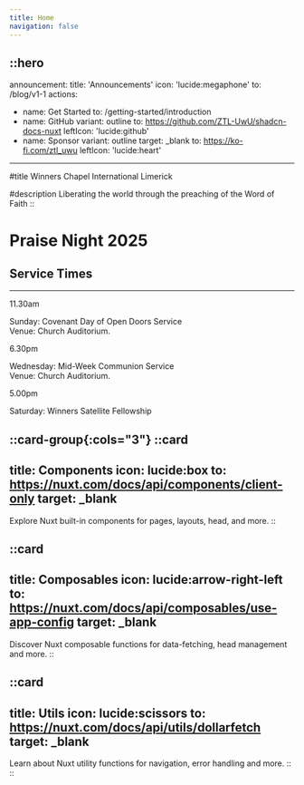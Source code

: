 ```yaml
---
title: Home
navigation: false
---
```


::hero
---
announcement:
  title: 'Announcements'
  icon: 'lucide:megaphone'
  to: /blog/v1-1
actions:
  - name: Get Started
    to: /getting-started/introduction
  - name: GitHub
    variant: outline
    to: https://github.com/ZTL-UwU/shadcn-docs-nuxt
    leftIcon: 'lucide:github'
  - name: Sponsor
    variant: outline
    target: _blank
    to: https://ko-fi.com/ztl_uwu
    leftIcon: 'lucide:heart'
---

#title
Winners Chapel International Limerick

#description
Liberating the world through the preaching of the Word of Faith
::

<!-- Hero -->
<div class="px-4 sm:px-6 lg:px-8 ">
  <div class="h-120 md:h-[80dvh] flex flex-col bg-[url('/images/png-clipart-living-faith-church-worldwide-pastor-winners-chapel-international-church-hat-dog-like-mammal.png')] bg-cover bg-center bg-no-repeat rounded-2xl">
    <div class="mt-auto w-2/3 md:max-w-lg ps-5 pb-5 md:ps-10 md:pb-10">
      <h1 class="text-xl md:text-3xl lg:text-5xl text-white">
        Praise Night 2025
      </h1>
    </div>
  </div>
</div>
<!-- End Hero -->

<section class="relative overflow-hidden bg-gray-100 py-12 sm:py-16 lg:py-20">
  <div class="absolute h-72 w-72 scale-125 -right-8 -bottom-10">
    <div class="absolute h-60 w-60 rounded-2xl border-4 border-rose-600"></div>
    <div class="absolute h-60 w-60 translate-x-3 translate-y-3 rounded-2xl border-4 border-rose-600"></div>
    <div class="absolute h-60 w-60 translate-x-6 translate-y-6 rounded-2xl border-4 border-rose-600"></div>
  </div>
  <div class="mx-auto px-4 sm:px-6 lg:px-8">
    <div class="sm:text-center">
      <h2 class="text-3xl font-semibold leading-7 text-gray-900 sm:text-4xl xl:text-5xl">
        Service Times
      </h2>
      <hr class="mt-4 h-1.5 w-32 border-none bg-rose-600 sm:mx-auto sm:mt-8" />
    </div>

<div class="mx-auto mt-20 grid max-w-screen-lg grid-cols-1 gap-x-8 gap-y-12 text-center sm:text-left md:grid-cols-3">
      <div class="backdrop-blur-lg relative mb-3 rounded-3xl border bg-white/70 px-12 py-10 text-left shadow xl:px-12">
        <p class="relative text-5xl font-black text-center text-rose-600">11.30am</p>
        <p class="relative mt-5 text-center font-bold text-gray-600">Sunday: Covenant Day of Open Doors Service <br> Venue: Church Auditorium.</p>
      </div>

<div class="backdrop-blur-lg relative mb-3 rounded-3xl border bg-white/70 px-12 py-10 text-left shadow xl:px-12">
        <p class="relative text-5xl font-black text-center text-rose-600">6.30pm</p>
        <p class="relative mt-5 text-center font-bold text-gray-600">Wednesday: Mid-Week Communion Service <br> Venue: Church Auditorium.</p>
      </div>

<div class="backdrop-blur-lg relative mb-3 rounded-3xl border bg-white/70 px-12 py-10 text-left shadow xl:px-12">
        <p class="relative m-0 text-5xl font-black text-center text-rose-600">5.00pm</p>
        <p class="relative mt-5 text-center font-bold text-gray-600">Saturday: Winners Satellite Fellowship</p>
      </div>
    </div>
  </div>
</section>



::card-group{:cols="3"}
  ::card
  ---
  title: Components
  icon: lucide:box
  to: https://nuxt.com/docs/api/components/client-only
  target: _blank
  ---
  Explore Nuxt built-in components for pages, layouts, head, and more.
  ::

  ::card
  ---
  title: Composables
  icon: lucide:arrow-right-left
  to: https://nuxt.com/docs/api/composables/use-app-config
  target: _blank
  ---
  Discover Nuxt composable functions for data-fetching, head management and more.
  ::

  ::card
  ---
  title: Utils
  icon: lucide:scissors
  to: https://nuxt.com/docs/api/utils/dollarfetch
  target: _blank
  ---
  Learn about Nuxt utility functions for navigation, error handling and more.
  ::
::
